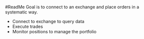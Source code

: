 #ReadMe
Goal is to connect to an exchange and place orders in a systematic way. 
- Connect to exchange to query data
- Execute trades 
- Monitor positions to manage the portfolio
